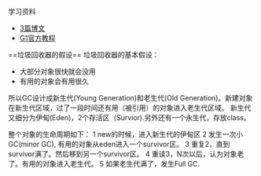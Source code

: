 学习资料
* [3篇博文](https://www.cubrid.org/blog/how-to-monitor-java-garbage-collection/)
* [G1官方教程](https://www.oracle.com/technetwork/tutorials/tutorials-1876574.html)


==垃圾回收器的假设==
垃圾回收器的基本假设：
* 大部分对象很快就会没用
* 有用的对象会有用很久

所以GC设计成新生代(Young Generation)和老生代(Old Generation)。新建对象在新生代区域，过了一段时间还有用（被引用）的对象进入老生代区域。
新生代又细分为伊甸(Eden)，2个存活区（Survior).另外还有一个永生代，存放class。

整个对象的生命周期如下：
1 new的时候，进入新生代的伊甸区
2 发生一次小GC(minor GC), 有用的对象从eden进入一个survivor区。
3 重复2，直到survivor满了。然后移到另一个survivor区。
4 重读3，N次以后，认为对象老了。有用的对象进入老生代。
5 如果老生代满了，发生Full GC.


